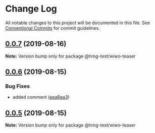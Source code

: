 # Change Log

All notable changes to this project will be documented in this file.
See [Conventional Commits](https://conventionalcommits.org) for commit guidelines.

## [0.0.7](https://github.com/nboldyrev/lerna2/compare/@hmg-test/wiwo-teaser@0.0.6...@hmg-test/wiwo-teaser@0.0.7) (2019-08-16)

**Note:** Version bump only for package @hmg-test/wiwo-teaser





## [0.0.6](https://github.com/nboldyrev/lerna2/compare/@hmg-test/wiwo-teaser@0.0.5...@hmg-test/wiwo-teaser@0.0.6) (2019-08-15)


### Bug Fixes

* added comment ([eea6ea3](https://github.com/nboldyrev/lerna2/commit/eea6ea3))





## [0.0.5](https://github.com/nboldyrev/lerna2/compare/@hmg-test/wiwo-teaser@0.0.4...@hmg-test/wiwo-teaser@0.0.5) (2019-08-15)

**Note:** Version bump only for package @hmg-test/wiwo-teaser
